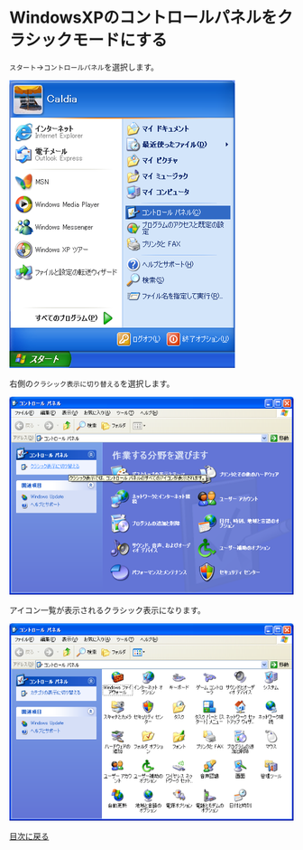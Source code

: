 # WindowsXPのコントロールパネルをクラシックモードにする

`スタート`→`コントロールパネル`を選択します。

![img](img/winxp-conf001.png "img")

右側の`クラシック表示に切り替える`を選択します。

![img](img/winxp-conf002.png "img")

アイコン一覧が表示されるクラシック表示になります。

![img](img/winxp-conf003.png "img")

[目次に戻る](../index.md)
